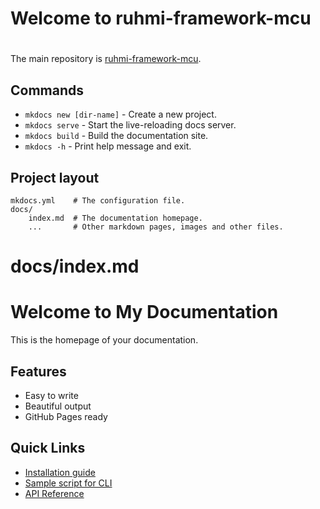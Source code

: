 # Welcome to ruhmi-framework-mcu
#

The main repository is [ruhmi-framework-mcu](https://github.com/Masamitsu1025/ruhmi-framework-mcu-document/tree/main).

## Commands

* `mkdocs new [dir-name]` - Create a new project.
* `mkdocs serve` - Start the live-reloading docs server.
* `mkdocs build` - Build the documentation site.
* `mkdocs -h` - Print help message and exit.

## Project layout

    mkdocs.yml    # The configuration file.
    docs/
        index.md  # The documentation homepage.
        ...       # Other markdown pages, images and other files.

# docs/index.md
# Welcome to My Documentation

This is the homepage of your documentation.

## Features

- Easy to write
- Beautiful output
- GitHub Pages ready

## Quick Links

- [Installation guide](..\..\install\README.md)
- [Sample script for CLI](..\scripts\README.md)
- [API Reference](mera_api.md)
